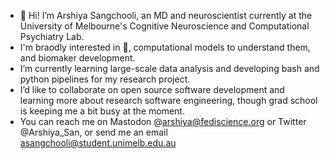 - 👋 Hi! I’m Arshiya Sangchooli, an MD and neuroscientist currently at the University of Melbourne's Cognitive Neuroscience and Computational Psychiatry Lab. 
- I'm braodly interested in 🧠, computational models to understand them, and biomaker development. 
- I’m currently learning large-scale data analysis and developing bash and python pipelines for my research project.
- I’d like to collaborate on open source software development and learning more about research software engineering, though grad school is keeping me a bit busy at the moment. 
- You can reach me on Mastodon @arshiya@fediscience.org or Twitter @Arshiya_San, or send me an email asangchooli@student.unimelb.edu.au 

<!---
Arshiyasan/Arshiyasan is a ✨ special ✨ repository because its `README.md` (this file) appears on your GitHub profile.
You can click the Preview link to take a look at your changes.
--->
